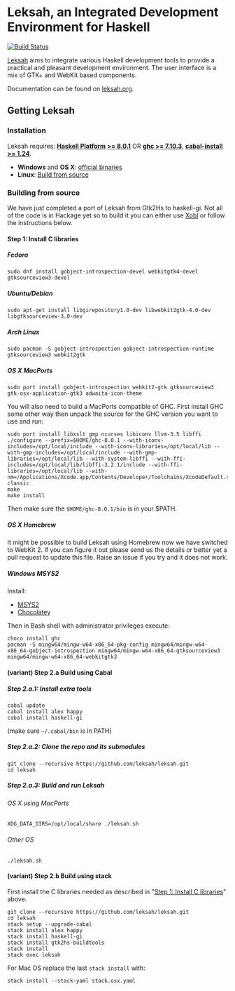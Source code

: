 # Leksah, an Integrated Development Environment for Haskell

[![Build Status](https://secure.travis-ci.org/leksah/leksah.png)](http://travis-ci.org/leksah/leksah)

[Leksah](http://leksah.org/) aims to integrate various Haskell development
tools to provide a practical and pleasant development environment.
The user interface is a mix of GTK+ and WebKit based components.

Documentation can be found on [leksah.org](http://leksah.org/).

## Getting Leksah
### Installation
Leksah requires: **[Haskell Platform](https://www.haskell.org/platform/) [>= 8.0.1](https://www.haskell.org/platform/contents.html)** OR **[ghc >= 7.10.3](https://www.haskell.org/ghc/download)**, **[cabal-install >= 1.24](https://www.haskell.org/cabal/download.html)**.

* **Windows** and **OS X**: [official binaries](https://github.com/leksah/leksah/wiki/download)
* **Linux**: [Build from source](https://github.com/leksah/leksah#building-from-source)

### Building from source
We have just completed a port of Leksah from Gtk2Hs to haskell-gi. Not all of the code is in Hackage yet so to build it you can either use [Xobl](xobl/Readme.md) or follow the instructions below.

#### Step 1: Install C libraries

##### Fedora
`sudo dnf install gobject-introspection-devel webkitgtk4-devel gtksourceview3-devel`

##### Ubuntu/Debian
`sudo apt-get install libgirepository1.0-dev libwebkit2gtk-4.0-dev libgtksourceview-3.0-dev`

##### Arch Linux
`sudo pacman -S gobject-introspection gobject-introspection-runtime gtksourceview3 webkit2gtk`

##### OS X MacPorts
`sudo port install gobject-introspection webkit2-gtk gtksourceview3 gtk-osx-application-gtk3 adwaita-icon-theme`

You will also need to build a MacPorts compatible of GHC. First install GHC some other way then unpack the source for the GHC version you want to use and run:

    sudo port install libxslt gmp ncurses libiconv llvm-3.5 libffi
    ./configure --prefix=$HOME/ghc-8.0.1 --with-iconv-includes=/opt/local/include --with-iconv-libraries=/opt/local/lib --with-gmp-includes=/opt/local/include --with-gmp-libraries=/opt/local/lib --with-system-libffi --with-ffi-includes=/opt/local/lib/libffi-3.2.1/include --with-ffi-libraries=/opt/local/lib --with-nm=/Applications/Xcode.app/Contents/Developer/Toolchains/XcodeDefault.xctoolchain/usr/bin/nm-classic
    make
    make install

Then make sure the `$HOME/ghc-8.0.1/bin` is in your $PATH.

##### OS X Homebrew
It might be possible to build Leksah using Homebrew now we have switched to WebKit 2.  If you can figure it out please send us the details or better yet a pull request to update this file.  Raise an issue if you try and it does not work.

##### Windows MSYS2
Install:
* [MSYS2](https://msys2.github.io/)
* [Chocolatey](https://chocolatey.org/)

Then in Bash shell with administrator privileges execute:

    choco install ghc
    pacman -S mingw64/mingw-w64-x86_64-pkg-config mingw64/mingw-w64-x86_64-gobject-introspection mingw64/mingw-w64-x86_64-gtksourceview3 mingw64/mingw-w64-x86_64-webkitgtk3

#### (variant) Step 2.a Build using Cabal
##### Step 2.a.1: Install extra tools

    cabal update
    cabal install alex happy
    cabal install haskell-gi

(make sure `~/.cabal/bin` is in PATH)

##### Step 2.a.2: Clone the repo and its submodules

    git clone --recursive https://github.com/leksah/leksah.git
    cd leksah
    
##### Step 2.a.3: Build and run Leksah

###### OS X using MacPorts

    XDG_DATA_DIRS=/opt/local/share ./leksah.sh

###### Other OS

    ./leksah.sh

#### (variant) Step 2.b Build using stack

First install the C libraries needed as described in
"[Step 1: Install C libraries](https://github.com/leksah/leksah#step-1-install-c-libraries)" above.

```
git clone --recursive https://github.com/leksah/leksah.git
cd leksah
stack setup --upgrade-cabal
stack install alex happy
stack install haskell-gi
stack install gtk2hs-buildtools
stack install
stack exec leksah
```

For Mac OS replace the last `stack install` with:

```
stack install --stack-yaml stack.osx.yaml
```
